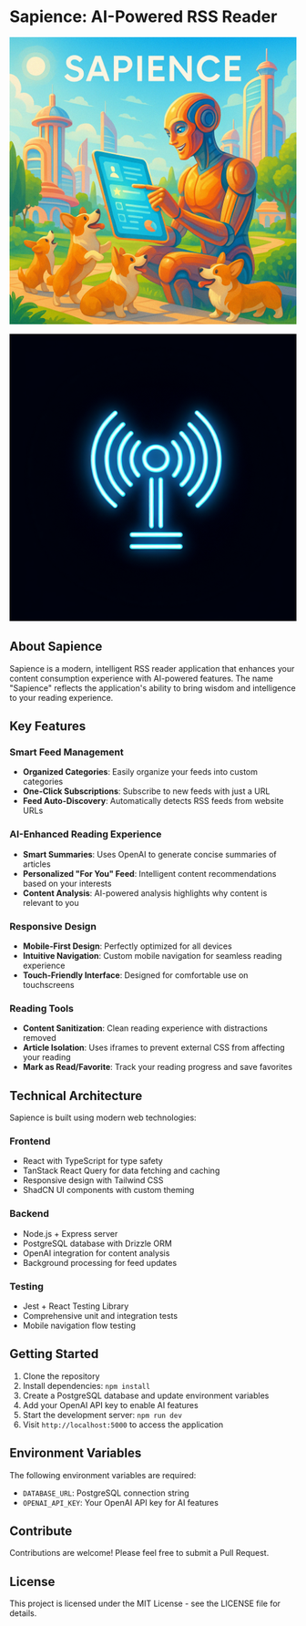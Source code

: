 # Sapience: AI-Powered RSS Reader

![Sapience Banner](assets/sapience-banner.png)

![Sapience Logo](generated-icon.png)

## About Sapience

Sapience is a modern, intelligent RSS reader application that enhances your content consumption experience with AI-powered features. The name "Sapience" reflects the application's ability to bring wisdom and intelligence to your reading experience.

## Key Features

### Smart Feed Management
- **Organized Categories**: Easily organize your feeds into custom categories
- **One-Click Subscriptions**: Subscribe to new feeds with just a URL
- **Feed Auto-Discovery**: Automatically detects RSS feeds from website URLs

### AI-Enhanced Reading Experience
- **Smart Summaries**: Uses OpenAI to generate concise summaries of articles
- **Personalized "For You" Feed**: Intelligent content recommendations based on your interests
- **Content Analysis**: AI-powered analysis highlights why content is relevant to you

### Responsive Design
- **Mobile-First Design**: Perfectly optimized for all devices
- **Intuitive Navigation**: Custom mobile navigation for seamless reading experience
- **Touch-Friendly Interface**: Designed for comfortable use on touchscreens

### Reading Tools
- **Content Sanitization**: Clean reading experience with distractions removed
- **Article Isolation**: Uses iframes to prevent external CSS from affecting your reading
- **Mark as Read/Favorite**: Track your reading progress and save favorites

## Technical Architecture

Sapience is built using modern web technologies:

### Frontend
- React with TypeScript for type safety
- TanStack React Query for data fetching and caching
- Responsive design with Tailwind CSS
- ShadCN UI components with custom theming

### Backend
- Node.js + Express server
- PostgreSQL database with Drizzle ORM
- OpenAI integration for content analysis
- Background processing for feed updates

### Testing
- Jest + React Testing Library
- Comprehensive unit and integration tests
- Mobile navigation flow testing

## Getting Started

1. Clone the repository
2. Install dependencies: `npm install`
3. Create a PostgreSQL database and update environment variables
4. Add your OpenAI API key to enable AI features
5. Start the development server: `npm run dev`
6. Visit `http://localhost:5000` to access the application

## Environment Variables

The following environment variables are required:

- `DATABASE_URL`: PostgreSQL connection string
- `OPENAI_API_KEY`: Your OpenAI API key for AI features

## Contribute

Contributions are welcome! Please feel free to submit a Pull Request.

## License

This project is licensed under the MIT License - see the LICENSE file for details.